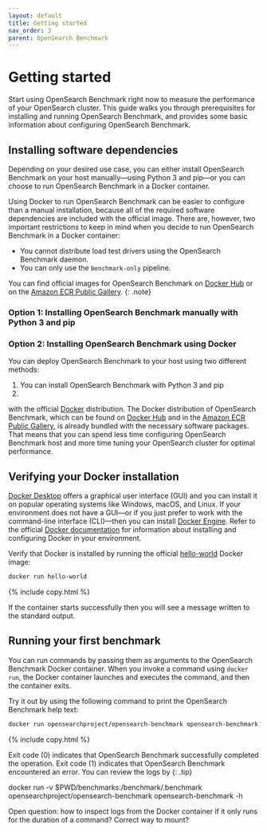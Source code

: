 ```yaml
---
layout: default
title: Getting started
nav_order: 3
parent: OpenSearch Benchmark
---
```


# Getting started

Start using OpenSearch Benchmark right now to measure the performance of your OpenSearch cluster. This guide walks you through prerequisites for installing and running OpenSearch Benchmark, and provides some basic information about configuring OpenSearch Benchmark.

## Installing software dependencies

Depending on your desired use case, you can either install OpenSearch Benchmark on your host manually&#8212;using Python 3 and pip&#8212;or you can choose to run OpenSearch Benchmark in a Docker container.

Using Docker to run OpenSearch Benchmark can be easier to configure than a manual installation, because all of the required software dependencies are included with the official image. There are, however, two important restrictions to keep in mind when you decide to run OpenSearch Benchmark in a Docker container:
- You cannot distribute load test drivers using the OpenSearch Benchmark daemon.
- You can only use the `benchmark-only` pipeline.

You can find official images for OpenSearch Benchmark on [Docker Hub](https://hub.docker.com/r/opensearchproject/opensearch-benchmark) or on the [Amazon ECR Public Gallery](https://gallery.ecr.aws/opensearchproject/opensearch-benchmark).
{: .note}

### Option 1: Installing OpenSearch Benchmark manually with Python 3 and pip



### Option 2: Installing OpenSearch Benchmark using Docker

You can deploy OpenSearch Benchmark to your host using two different methods:
1. You can install OpenSearch Benchmark with Python 3 and pip
1. 

with the official [Docker](https://www.docker.com/) distribution. The Docker distribution of OpenSearch Benchmark, which can be found on [Docker Hub](https://hub.docker.com/r/opensearchproject/opensearch-benchmark) and in the [Amazon ECR Public Gallery](https://gallery.ecr.aws/opensearchproject/opensearch-benchmark), is already bundled with the necessary software packages. That means that you can spend less time configuring OpenSearch Benchmark host and more time tuning your OpenSearch cluster for optimal performance.

## Verifying your Docker installation

[Docker Desktop](https://docs.docker.com/desktop/) offers a graphical user interface (GUI) and you can install it on popular operating systems like Windows, macOS, and Linux. If your environment does not have a GUI&#8212;or if you just prefer to work with the command-line interface (CLI)&#8212;then you can install [Docker Engine](https://docs.docker.com/engine/). Refer to the official [Docker documentation](https://docs.docker.com/) for information about installing and configuring Docker in your environment.

Verify that Docker is installed by running the official [hello-world](https://hub.docker.com/_/hello-world) Docker image:
```bash
docker run hello-world
```
{% include copy.html %}

If the container starts successfully then you will see a message written to the standard output.

## Running your first benchmark

You can run commands by passing them as arguments to the OpenSearch Benchmark Docker container. When you invoke a command using `docker run`, the Docker container launches and executes the command, and then the container exits.

Try it out by using the following command to print the OpenSearch Benchmark help text:
```bash
docker run opensearchproject/opensearch-benchmark opensearch-benchmark -h
```
{% include copy.html %}



Exit code (0) indicates that OpenSearch Benchmark successfully completed the operation. Exit code (1) indicates that OpenSearch Benchmark encountered an error. You can review the logs by 
{: .tip}




docker run -v $PWD/benchmarks:/benchmark/.benchmark opensearchproject/opensearch-benchmark opensearch-benchmark -h


Open question: how to inspect logs from the Docker container if it only runs for the duration of a command?
Correct way to mount?